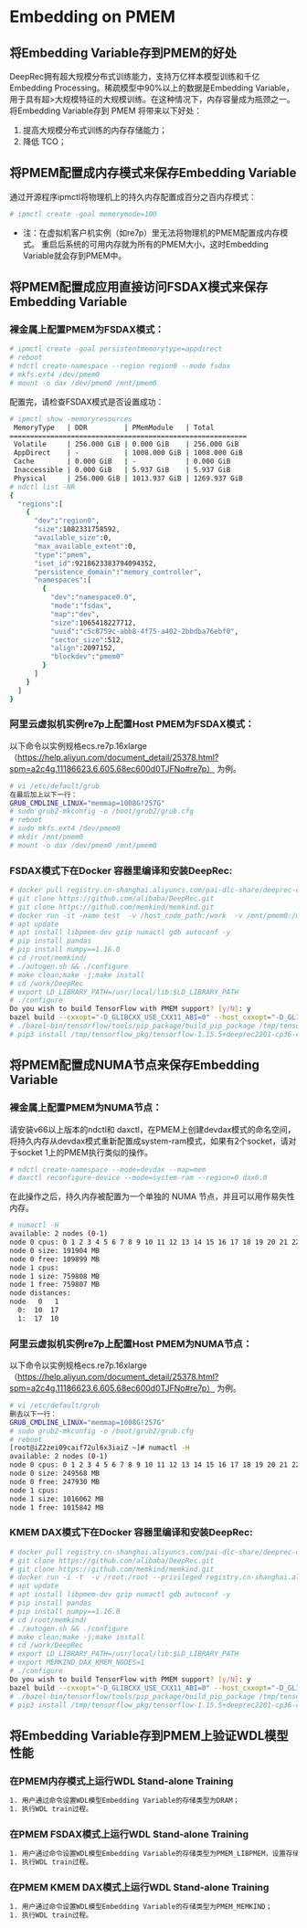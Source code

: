 # Embedding on PMEM
## 将Embedding Variable存到PMEM的好处
DeepRec拥有超大规模分布式训练能力，支持万亿样本模型训练和千亿Embedding Processing。稀疏模型中90%以上的数据是Embedding Variable，用于具有超>大规模特征的大规模训练。在这种情况下，内存容量成为瓶颈之一。将Embedding Variable存到 PMEM 将带来以下好处：
1. 提高大规模分布式训练的内存存储能力；
2. 降低 TCO；
## 将PMEM配置成内存模式来保存Embedding Variable
通过开源程序ipmctl将物理机上的持久内存配置成百分之百内存模式：
```bash
# ipmctl create -goal memorymode=100
```
- 注：在虚拟机客户机实例（如re7p）里无法将物理机的PMEM配置成内存模式。
重启后系统的可用内存就为所有的PMEM大小，这时Embedding Variable就会存到PMEM中。
## 将PMEM配置成应用直接访问FSDAX模式来保存Embedding Variable
### 裸金属上配置PMEM为FSDAX模式：
```bash
# ipmctl create -goal persistentmemorytype=appdirect
# reboot
# ndctl create-namespace --region region0 --mode fsdax
# mkfs.ext4 /dev/pmem0
# mount -o dax /dev/pmem0 /mnt/pmem0
```
配置完，请检查FSDAX模式是否设置成功：
```bash
# ipmctl show -memoryresources
 MemoryType   | DDR         | PMemModule   | Total
==========================================================
 Volatile     | 256.000 GiB | 0.000 GiB    | 256.000 GiB
 AppDirect    | -           | 1008.000 GiB | 1008.000 GiB
 Cache        | 0.000 GiB   | -            | 0.000 GiB
 Inaccessible | 0.000 GiB   | 5.937 GiB    | 5.937 GiB
 Physical     | 256.000 GiB | 1013.937 GiB | 1269.937 GiB
# ndctl list -NR
{
  "regions":[
    {
      "dev":"region0",
      "size":1082331758592,
      "available_size":0,
      "max_available_extent":0,
      "type":"pmem",
      "iset_id":9218623383794094352,
      "persistence_domain":"memory_controller",
      "namespaces":[
        {
          "dev":"namespace0.0",
          "mode":"fsdax",
          "map":"dev",
          "size":1065418227712,
          "uuid":"c5c8759c-abb8-4f75-a402-2bbdba76ebf0",
          "sector_size":512,
          "align":2097152,
          "blockdev":"pmem0"
        }
      ]
    }
  ]
}
```
### 阿里云虚拟机实例re7p上配置Host PMEM为FSDAX模式：
以下命令以实例规格ecs.re7p.16xlarge（https://help.aliyun.com/document_detail/25378.html?spm=a2c4g.11186623.6.605.68ec600d0TJFNo#re7p） 为例。
```bash
# vi /etc/default/grub
在最后加上以下一行：
GRUB_CMDLINE_LINUX="memmap=1008G!257G"
# sudo grub2-mkconfig -o /boot/grub2/grub.cfg
# reboot
# sudo mkfs.ext4 /dev/pmem0
# mkdir /mnt/pmem0
# mount -o dax /dev/pmem0 /mnt/pmem0
```
### FSDAX模式下在Docker 容器里编译和安装DeepRec:
```bash
# docker pull registry.cn-shanghai.aliyuncs.com/pai-dlc-share/deeprec-developer:deeprec-dev-cpu-py36-ubuntu18.04
# git clone https://github.com/alibaba/DeepRec.git
# git clone https://github.com/memkind/memkind.git
# docker run -it -name test  -v /host_code_path:/work  -v /mnt/pmem0:/mnt/pmem0 --privileged registry.cn-shanghai.aliyuncs.com/pai-dlc-share/deeprec-developer:deeprec-dev-cpu-py36-ubuntu18.04 /bin/bash
# apt update
# apt install libpmem-dev gzip numactl gdb autoconf -y
# pip install pandas
# pip install numpy==1.16.0
# cd /root/memkind/
# ./autogen.sh && ./configure
# make clean;make -j;make install
# cd /work/DeepRec
# export LD_LIBRARY_PATH=/usr/local/lib:$LD_LIBRARY_PATH
# ./configure
Do you wish to build TensorFlow with PMEM support? [y/N]: y
bazel build --cxxopt="-D_GLIBCXX_USE_CXX11_ABI=0" --host_cxxopt="-D_GLIBCXX_USE_CXX11_ABI=0" -c opt --copt="-L/usr/local/lib" --copt="-lpmem" --copt="-lmemkind"  --config=opt //tensorflow/tools/pip_package:build_pip_package
# ./bazel-bin/tensorflow/tools/pip_package/build_pip_package /tmp/tensorflow_pkg
# pip3 install /tmp/tensorflow_pkg/tensorflow-1.15.5+deeprec2201-cp36-cp36m-linux_x86_64.whl
```
## 将PMEM配置成NUMA节点来保存Embedding Variable
### 裸金属上配置PMEM为NUMA节点：

请安装v66以上版本的ndctl和 daxctl，在PMEM上创建devdax模式的命名空间，将持久内存从devdax模式重新配置成system-ram模式，如果有2个socket，请对于socket 1上的PMEM执行类似的操作。
```bash
# ndctl create-namespace --mode=devdax --map=mem
# daxctl reconfigure-device --mode=system-ram --region=0 dax0.0
```
在此操作之后，持久内存被配置为一个单独的 NUMA 节点，并且可以用作易失性内存。
```bash
# numactl -H
available: 2 nodes (0-1)
node 0 cpus: 0 1 2 3 4 5 6 7 8 9 10 11 12 13 14 15 16 17 18 19 20 21 22 23 24 25 26 27 28 29 30 31 32 33 34 35 36 37 38 39 40 41 42 43 44 45 46 47
node 0 size: 191904 MB
node 0 free: 109899 MB
node 1 cpus:
node 1 size: 759808 MB
node 1 free: 759807 MB
node distances:
node   0   1
  0:  10  17
  1:  17  10
```
### 阿里云虚拟机实例re7p上配置Host PMEM为NUMA节点：
以下命令以实例规格ecs.re7p.16xlarge（https://help.aliyun.com/document_detail/25378.html?spm=a2c4g.11186623.6.605.68ec600d0TJFNo#re7p） 为例。
```bash
# vi /etc/default/grub
删去以下一行：
GRUB_CMDLINE_LINUX="memmap=1008G!257G"
# sudo grub2-mkconfig -o /boot/grub2/grub.cfg
# reboot
[root@iZ2zei09caif72ul6x3iaiZ ~]# numactl -H
available: 2 nodes (0-1)
node 0 cpus: 0 1 2 3 4 5 6 7 8 9 10 11 12 13 14 15 16 17 18 19 20 21 22 23 24 25 26 27 28 29 30 31 32 33 34 35 36 37 38 39 40 41 42 43 44 45 46 47 48 49 50 51 52 53 54 55 56 57 58 59 60 61 62 63
node 0 size: 249568 MB
node 0 free: 247930 MB
node 1 cpus:
node 1 size: 1016062 MB
node 1 free: 1015842 MB
```
### KMEM DAX模式下在Docker 容器里编译和安装DeepRec:
```bash
# docker pull registry.cn-shanghai.aliyuncs.com/pai-dlc-share/deeprec-developer:deeprec-dev-cpu-py36-ubuntu18.04
# git clone https://github.com/alibaba/DeepRec.git
# git clone https://github.com/memkind/memkind.git
# docker run -i -t  -v /root:/root --privileged registry.cn-shanghai.aliyuncs.com/pai-dlc-share/deeprec-developer:deeprec-dev-cpu-py36-ubuntu18.04 /bin/bash
# apt update
# apt install libpmem-dev gzip numactl gdb autoconf -y
# pip install pandas
# pip install numpy==1.16.0
# cd /root/memkind/
# ./autogen.sh && ./configure
# make clean;make -j;make install
# cd /work/DeepRec
# export LD_LIBRARY_PATH=/usr/local/lib:$LD_LIBRARY_PATH
# export MEMKIND_DAX_KMEM_NODES=1
# ./configure
Do you wish to build TensorFlow with PMEM support? [y/N]: y
bazel build --cxxopt="-D_GLIBCXX_USE_CXX11_ABI=0" --host_cxxopt="-D_GLIBCXX_USE_CXX11_ABI=0" -c opt --copt="-L/usr/local/lib" --copt="-lmemkind"  --config=opt //tensorflow/tools/pip_package:build_pip_package
# ./bazel-bin/tensorflow/tools/pip_package/build_pip_package /tmp/tensorflow_pkg
# pip3 install /tmp/tensorflow_pkg/tensorflow-1.15.5+deeprec2201-cp36-cp36m-linux_x86_64.whl
```
## 将Embedding Variable存到PMEM上验证WDL模型性能
### 在PMEM内存模式上运行WDL Stand-alone Training
```bash
1. 用户通过命令设置WDL模型Embedding Variable的存储类型为DRAM；
1. 执行WDL train过程。
```
### 在PMEM FSDAX模式上运行WDL Stand-alone Training
```bash
1. 用户通过命令设置WDL模型Embedding Variable的存储类型为PMEM_LIBPMEM，设置存储路径指向mount的持久内存目录，设置持久内存上存储数据占用空间大小；
1. 执行WDL train过程。
```
### 在PMEM KMEM DAX模式上运行WDL Stand-alone Training
```bash
1. 用户通过命令设置WDL模型Embedding Variable的存储类型为PMEM_MEMKIND；
1. 执行WDL train过程。
```
